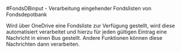 #FondsDBinput - Verarbeitung eingehender Fondslisten von Fondsdepotbank

Wird über OneDrive eine Fondsliste zur Verfügung gestellt, wird diese automatisiert 
verarbeitet und hierzu für jeden gültigen Eintrag eine Nachricht in einen Bus gestellt.
Andere Funktionen können diese Nachrichten dann verarbeiten.
